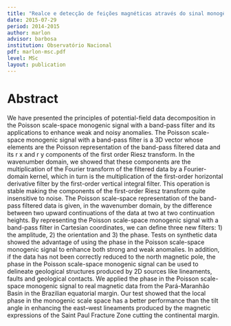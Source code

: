 ```yaml
---
title: "Realce e detecção de feições magnéticas através do sinal monogênico no espaço-escala de Poisson: Fundamentos e princípios"
date: 2015-07-29
period: 2014-2015
author: marlon
advisor: barbosa
institution: Observatório Nacional
pdf: marlon-msc.pdf
level: MSc
layout: publication
---
```


# Abstract

We have presented the principles of potential-field data decomposition in the
Poisson scale-space monogenic signal with a band-pass filter and its
applications to enhance weak and noisy anomalies. The Poisson scale-space
monogenic signal with a band-pass filter is a 3D vector whose elements are the
Poisson representation of the band-pass filtered data and its r x and r y
components of the first order Riesz transform. In the wavenumber domain, we
showed that these components are the multiplication of the Fourier transform of
the filtered data by a Fourier-domain kernel, which in turn is the
multiplication of the first-order horizontal derivative filter by the
first-order vertical integral filter. This operation is stable making the
components of the first-order Riesz transform quite insensitive to noise. The
Poisson scale-space representation of the band-pass filtered data is given, in
the wavenumber domain, by the difference between two upward continuations of
the data at two at two continuation heights. By representing the Poisson
scale-space monogenic signal with a band-pass filter in Cartesian coordinates,
we can define three new filters: 1) the amplitude, 2) the orientation and 3)
the phase. Tests on synthetic data showed the advantage of using the phase in
the Poisson scale-space monogenic signal to enhance both strong and weak
anomalies. In addition, if the data has not been correctly reduced to the north
magnetic pole, the phase in the Poisson scale-space monogenic signal can be
used to delineate geological structures produced by 2D sources like lineaments,
faults and geological contacts. We applied the phase in the Poisson scale-space
monogenic signal to real magnetic data from the Pará-Maranhão Basin in the
Brazilian equatorial margin. Our test showed that the local phase in the
monogenic scale space has a better performance than the tilt angle in enhancing
the east–west lineaments produced by the magnetic expressions of the Saint Paul
Fracture Zone cutting the continental margin.
